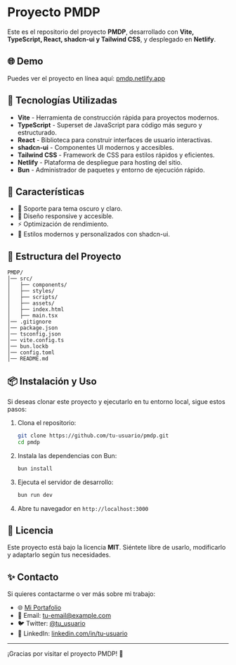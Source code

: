# Proyecto PMDP

Este es el repositorio del proyecto **PMDP**, desarrollado con **Vite, TypeScript, React, shadcn-ui y Tailwind CSS**, y desplegado en **Netlify**.

## 🌐 Demo

Puedes ver el proyecto en línea aquí: [pmdp.netlify.app](https://pmdp.netlify.app)

## 🚀 Tecnologías Utilizadas

- **Vite** - Herramienta de construcción rápida para proyectos modernos.
- **TypeScript** - Superset de JavaScript para código más seguro y estructurado.
- **React** - Biblioteca para construir interfaces de usuario interactivas.
- **shadcn-ui** - Componentes UI modernos y accesibles.
- **Tailwind CSS** - Framework de CSS para estilos rápidos y eficientes.
- **Netlify** - Plataforma de despliegue para hosting del sitio.
- **Bun** - Administrador de paquetes y entorno de ejecución rápido.

## 📌 Características

- 🌙 Soporte para tema oscuro y claro.
- 📱 Diseño responsive y accesible.
- ⚡ Optimización de rendimiento.
- 🎨 Estilos modernos y personalizados con shadcn-ui.

## 📂 Estructura del Proyecto

```plaintext
PMDP/
│── src/
│   ├── components/
│   ├── styles/
│   ├── scripts/
│   ├── assets/
│   ├── index.html
│   ├── main.tsx
│── .gitignore
│── package.json
│── tsconfig.json
│── vite.config.ts
│── bun.lockb
│── config.toml
│── README.md
```

## 📦 Instalación y Uso

Si deseas clonar este proyecto y ejecutarlo en tu entorno local, sigue estos pasos:

1. Clona el repositorio:
   ```bash
   git clone https://github.com/tu-usuario/pmdp.git
   cd pmdp
   ```

2. Instala las dependencias con Bun:
   ```bash
   bun install
   ```

3. Ejecuta el servidor de desarrollo:
   ```bash
   bun run dev
   ```

4. Abre tu navegador en `http://localhost:3000`

## 📜 Licencia

Este proyecto está bajo la licencia **MIT**. Siéntete libre de usarlo, modificarlo y adaptarlo según tus necesidades.

## ✨ Contacto

Si quieres contactarme o ver más sobre mi trabajo:
- 🌐 [Mi Portafolio](https://jmendiola.netlify.app)
- 📧 Email: [tu-email@example.com](mailto:tu-email@example.com)
- 🐦 Twitter: [@tu_usuario](https://twitter.com/tu_usuario)
- 💼 LinkedIn: [linkedin.com/in/tu-usuario](https://linkedin.com/in/tu-usuario)

---
¡Gracias por visitar el proyecto PMDP! 🚀


